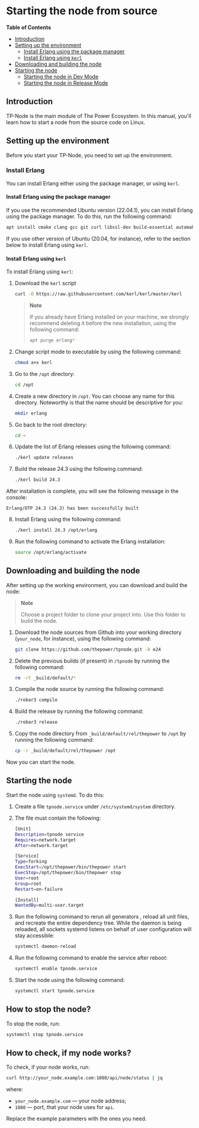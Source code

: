# Starting the node from source
<!-- START doctoc generated TOC please keep comment here to allow auto update -->
<!-- DON'T EDIT THIS SECTION, INSTEAD RE-RUN doctoc TO UPDATE -->

**Table of Contents**

- [Introduction](#introduction)
- [Setting up the environment](#setting-up-the-environment)
  - [Install Erlang using the package manager](#install-erlang-using-the-package-manager)
  - [Install Erlang using `kerl`](#install-erlang-using-kerl)
- [Downloading and building the node](#downloading-and-building-the-node)
- [Starting the node](#starting-the-node)
  - [Starting the node in Dev Mode](#starting-the-node-in-dev-mode)
  - [Starting the node in Release Mode](#starting-the-node-in-release-mode)

<!-- END doctoc generated TOC please keep comment here to allow auto update -->

## Introduction

TP-Node is the main module of The Power Ecosystem. In this manual, you'll learn how to start a node from the source code on Linux.

## Setting up the environment

Before you start your TP-Node, you need to set up the environment.

### Install Erlang

You can install Erlang either using the package manager, or using `kerl`.

#### Install Erlang using the package manager

If you use the recommended Ubuntu version (22.04.1), you can install Erlang using the package manager. To do this, run the following command:

   ```bash
   apt install cmake clang gcc git curl libssl-dev build-essential automake autoconf libncurses5-dev elixir erlang
   ```

If you use other version of Ubuntu (20.04, for instance), refer to the section below to install Erlang using `kerl`.

#### Install Erlang using `kerl`

To install Erlang using `kerl`:

1. Download the `kerl` script

   ```bash
   curl -O https://raw.githubusercontent.com/kerl/kerl/master/kerl
   ```
   > **Note**
   >
   > If you already have Erlang installed on your machine, we strongly recommend deleting it before the new installation, using the following command:
   >
   > ```bash
   > apt purge erlang*
   > ```

2. Change script mode to executable by using the following command:

   ```bash
   chmod a+x kerl
   ```

3. Go to the `/opt` directory:

   ```bash
   cd /opt
   ```

4. Create a new directory in `/opt`. You can choose any name for this directory. Noteworthy is that the name should be descriptive for you:

   ```bash
   mkdir erlang
   ```

5. Go back to the root directory:

   ```bash
   cd ~
   ```

6. Update the list of Erlang releases using the following command:

   ```bash
   ./kerl update releases
   ```

7. Build the release 24.3 using the following command:

   ```bash
   ./kerl build 24.3
   ```

After installation is complete, you will see the following message in the console:

   ```text
   Erlang/OTP 24.3 (24.3) has been successfully built
   ```

8. Install Erlang using the following command:

   ```bash
   ./kerl install 24.3 /opt/erlang
   ```

9. Run the following command to activate the Erlang installation:

   ```bash
   source /opt/erlang/activate
   ```

## Downloading and building the node

After setting up the working environment, you can download and build the node:

> **Note**
> 
> Choose a project folder to clone your project into. Use this folder to build the node.

1. Download the node sources from Github into your working directory (`your_node`, for instance), using the following command:

   ```bash
   git clone https://github.com/thepower/tpnode.git -b e24
   ```

2. Delete the previous builds (if present) in `/tpnode` by running the following command:

   ```bash
   rm -rf _build/default/*
   ```

3. Compile the node source by running the following command:

   ```bash
   ./rebar3 compile
   ```
4. Build the release by running the following command:

   ```bash
   ./rebar3 release
   ```

5. Copy the node directory from `_build/default/rel/thepower` to `/opt` by running the following command:

   ```bash
   cp -r _build/default/rel/thepower /opt
   ```

Now you can start the node.

## Starting the node

Start the node using `systemd`. To do this:

1. Create a file `tpnode.service` under `/etc/systemd/system` directory.
2. The file must contain the following:

   ```bash
   [Unit]
   Description=tpnode service
   Requires=network.target
   After=network.target

   [Service]
   Type=forking
   ExecStart=/opt/thepower/bin/thepower start
   ExecStop=/opt/thepower/bin/thepower stop
   User=root
   Group=root
   Restart=on-failure

   [Install]
   WantedBy=multi-user.target
   ```

3. Run the following command to rerun all generators , reload all unit files, and recreate the entire dependency tree. While the daemon is being reloaded, all sockets systemd listens on behalf of user configuration will stay accessible:

   ```bash
   systemctl daemon-reload
   ```

4. Run the following command to enable the service after reboot:

   ```bash
   systemctl enable tpnode.service
   ```

5. Start the node using the following command:

   ```bash
   systemctl start tpnode.service
   ```

## How to stop the node?

To stop the node, run:

```bash
systemctl stop tpnode.service
```

## How to check, if my node works?

To check, if your node works, run:

```bash
curl http://your_node.example.com:1080/api/node/status | jq
```

where:

- `your_node.example.com` — your node address;
- `1080` — port, that your node uses for `api`.

Replace the example parameters with the ones you need.


